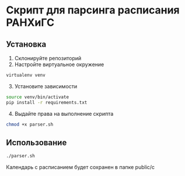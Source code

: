 # Скрипт для парсинга расписания РАНХиГС

## Установка

1. Склонируйте репозиторий
2. Настройте виртуальное окружение

```bash
virtualenv venv
```

3. Установите зависимости

```bash
source venv/bin/activate
pip install -r requirements.txt
```

4. Выдайте права на выполнение скрипта

```bash
chmod +x parser.sh
```

## Использование

```bash
./parser.sh
```

Календарь с расписанием будет сохранен в папке public/c
